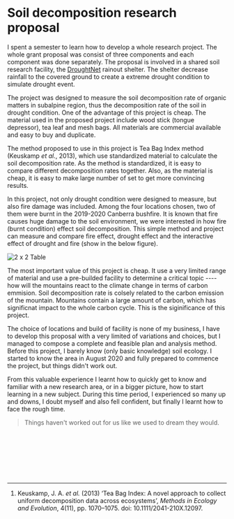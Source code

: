 # Soil decomposition research proposal

I spent a semester to learn how to develop a whole research project. The whole grant proposal was consist of three components and each component was done separately. The proposal is involved in a shared soil research facility, the [DroughtNet](https://drought-net.colostate.edu) rainout shelter. The shelter decrease rainfall to the covered ground to create a extreme drought condition to simulate drought event. 

The project was designed to measure the soil decomposition rate of organic matters in subalpine region, thus the decomposition rate of the soil in drought condition. One of the advantage of this project is cheap. The material used in the proposed project include wood stick (tongue depressor), tea leaf and mesh bags. All materials are commercial available and easy to buy and duplicate.

The method proposed to use in this project is Tea Bag Index method (Keuskamp *et al.*, 2013), which use standardized material to calculate the soil decomposition rate. As the method is standardized, it is easy to compare different decomposition rates together. Also, as the material is cheap, it is easy to make large number of set to get more convincing results.

In this project, not only drought condition were designed to measure, but also fire damage was included. Among the four locations chosen, two of them were burnt in the 2019-2020 Canberra bushfire. It is known that fire causes huge damage to the soil environment, we were interested in how fire (burnt condition) effect soil decomposition. This simple method and project can measure and compare fire effect, drought effect and the interactive effect of drought and fire (show in the below figure). 

![2 x 2 Table](https://tva1.sinaimg.cn/large/008eGmZEgy1gn72yx6jm0j31bu0hytct.jpg)

The most important value of this project is cheap. It use a very limited range of material and use a pre-builded facility to determine a critical topic ---- how will the mountains react to the climate change in terms of carbon emmision. Soil decomposition rate is colsely related to the carbon emission of the mountain. Mountains contain a large amount of carbon, which has significnat impact to the whole carbon cycle. This is the siginificance of this project. 

The choice of locations and build of facility is none of my business, I have to develop this proposal with a very limited of variations and choices, but I managed to compose a complete and feasible plan and analysis method. Before this project, I barely know (only basic knowledge) soil ecology. I started to know the area in August 2020 and fully prepared to commence the project, but things didn't work out. 

From this valuable experience I learnt how to quickly get to know and familiar with a new research area, or in a bigger picture, how to start learning in  a new subject. During this time period, I experienced so many up and downs, I doubt myself and also fell confident, but finally I learnt how to face the rough time. 



> Things haven't worked out for us like we used to dream they would.



<br>

<br>

<br>

<br>

<br>

<br>

---

1. Keuskamp, J. A. *et al.* (2013) ‘Tea Bag Index: A novel approach to collect uniform decomposition data across ecosystems’, *Methods in Ecology and Evolution*, 4(11), pp. 1070–1075. doi: 10.1111/2041-210X.12097. 